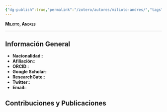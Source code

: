 ```yaml
---
{"dg-publish":true,"permalink":"/zotero/autores/milioto-andres/","tags":["#autor","#researcher"]}
---
```



<span style="font-variant:small-caps; font-weight: bold;"> Milioto, Andres </span>

---


## Información General

- **Nacionalidad**:: 
- **Afiliación**:: 
- **ORCID**:: 
- **Google Scholar**:: 
- **ResearchGate**:: 
- **Twitter**:: 
- **Email**::
  
## Contribuciones y Publicaciones






